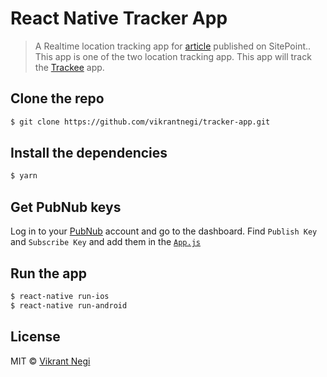 # React Native Tracker App

> A Realtime location tracking app for [article](https://www.sitepoint.com/react-native-pubnub-real-time-location-tracking/) published on SitePoint.. This app is one of the two location tracking app. This app will track the [Trackee](https://github.com/vikrantnegi/trackee-app) app.

## Clone the repo

```bash
$ git clone https://github.com/vikrantnegi/tracker-app.git
```

## Install the dependencies

```bash
$ yarn
```

## Get PubNub keys

Log in to your [PubNub](https://dashboard.pubnub.com/login) account and go to the dashboard. Find `Publish Key` and `Subscribe Key` and add them in the [`App.js`](https://github.com/vikrantnegi/tracker-app/blob/master/App.js#L33-L34)

## Run the app

```bash
$ react-native run-ios
$ react-native run-android
```

## License

MIT © [Vikrant Negi](https://github.com/vikrantnegi)
